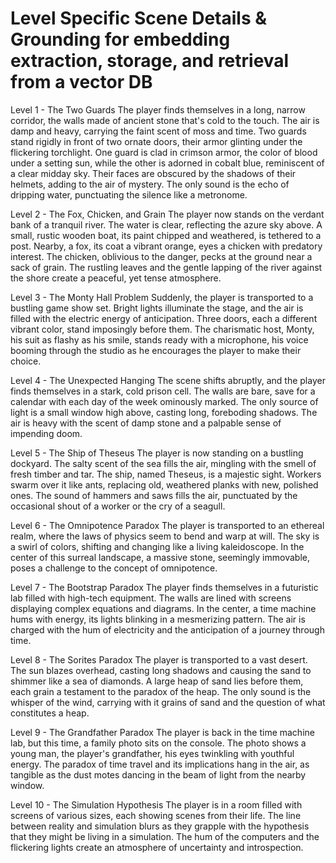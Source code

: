 # Level Specific Scene Details & Grounding for embedding extraction, storage, and retrieval from a vector DB

Level 1 - The Two Guards
The player finds themselves in a long, narrow corridor, the walls made of ancient stone that's cold to the touch. The air is damp and heavy, carrying the faint scent of moss and time. Two guards stand rigidly in front of two ornate doors, their armor glinting under the flickering torchlight. One guard is clad in crimson armor, the color of blood under a setting sun, while the other is adorned in cobalt blue, reminiscent of a clear midday sky. Their faces are obscured by the shadows of their helmets, adding to the air of mystery. The only sound is the echo of dripping water, punctuating the silence like a metronome.

Level 2 - The Fox, Chicken, and Grain
The player now stands on the verdant bank of a tranquil river. The water is clear, reflecting the azure sky above. A small, rustic wooden boat, its paint chipped and weathered, is tethered to a post. Nearby, a fox, its coat a vibrant orange, eyes a chicken with predatory interest. The chicken, oblivious to the danger, pecks at the ground near a sack of grain. The rustling leaves and the gentle lapping of the river against the shore create a peaceful, yet tense atmosphere.

Level 3 - The Monty Hall Problem
Suddenly, the player is transported to a bustling game show set. Bright lights illuminate the stage, and the air is filled with the electric energy of anticipation. Three doors, each a different vibrant color, stand imposingly before them. The charismatic host, Monty, his suit as flashy as his smile, stands ready with a microphone, his voice booming through the studio as he encourages the player to make their choice.

Level 4 - The Unexpected Hanging
The scene shifts abruptly, and the player finds themselves in a stark, cold prison cell. The walls are bare, save for a calendar with each day of the week ominously marked. The only source of light is a small window high above, casting long, foreboding shadows. The air is heavy with the scent of damp stone and a palpable sense of impending doom.

Level 5 - The Ship of Theseus
The player is now standing on a bustling dockyard. The salty scent of the sea fills the air, mingling with the smell of fresh timber and tar. The ship, named Theseus, is a majestic sight. Workers swarm over it like ants, replacing old, weathered planks with new, polished ones. The sound of hammers and saws fills the air, punctuated by the occasional shout of a worker or the cry of a seagull.

Level 6 - The Omnipotence Paradox
The player is transported to an ethereal realm, where the laws of physics seem to bend and warp at will. The sky is a swirl of colors, shifting and changing like a living kaleidoscope. In the center of this surreal landscape, a massive stone, seemingly immovable, poses a challenge to the concept of omnipotence.

Level 7 - The Bootstrap Paradox
The player finds themselves in a futuristic lab filled with high-tech equipment. The walls are lined with screens displaying complex equations and diagrams. In the center, a time machine hums with energy, its lights blinking in a mesmerizing pattern. The air is charged with the hum of electricity and the anticipation of a journey through time.

Level 8 - The Sorites Paradox
The player is transported to a vast desert. The sun blazes overhead, casting long shadows and causing the sand to shimmer like a sea of diamonds. A large heap of sand lies before them, each grain a testament to the paradox of the heap. The only sound is the whisper of the wind, carrying with it grains of sand and the question of what constitutes a heap.

Level 9 - The Grandfather Paradox
The player is back in the time machine lab, but this time, a family photo sits on the console. The photo shows a young man, the player's grandfather, his eyes twinkling with youthful energy. The paradox of time travel and its implications hang in the air, as tangible as the dust motes dancing in the beam of light from the nearby window.

Level 10 - The Simulation Hypothesis
The player is in a room filled with screens of various sizes, each showing scenes from their life. The line between reality and simulation blurs as they grapple with the hypothesis that they might be living in a simulation. The hum of the computers and the flickering lights create an atmosphere of uncertainty and introspection.